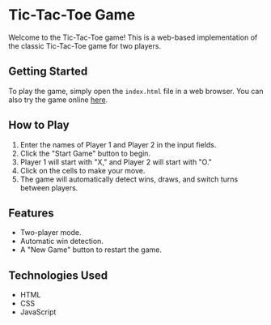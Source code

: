 # Tic-Tac-Toe Game

Welcome to the Tic-Tac-Toe game! This is a web-based implementation of the classic Tic-Tac-Toe game for two players.

## Getting Started

To play the game, simply open the `index.html` file in a web browser. You can also try the game online [here](insert-link-to-online-demo).

## How to Play

1. Enter the names of Player 1 and Player 2 in the input fields.
2. Click the "Start Game" button to begin.
3. Player 1 will start with "X," and Player 2 will start with "O."
4. Click on the cells to make your move.
5. The game will automatically detect wins, draws, and switch turns between players.

## Features

- Two-player mode.
- Automatic win detection.
- A "New Game" button to restart the game.

## Technologies Used

- HTML
- CSS
- JavaScript
